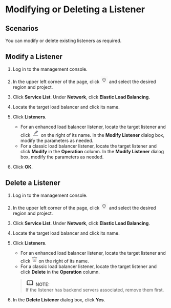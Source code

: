 # Modifying or Deleting a Listener<a name="EN-US_TOPIC_0166390467"></a>

## Scenarios<a name="section6803813885"></a>

You can modify or delete existing listeners as required.

## Modify a Listener<a name="section564617427424"></a>

1.  Log in to the management console.
2.  In the upper left corner of the page, click  ![](figures/icon-region.png)  and select the desired region and project.
3.  Click  **Service List**. Under  **Network**, click  **Elastic Load Balancing**.
4.  Locate the target load balancer and click its name.
5.  Click  **Listeners**.
    -   For an enhanced load balancer listener, locate the target listener and click  ![](figures/icon-edit.png)  on the right of its name. In the  **Modify Listener**  dialog box, modify the parameters as needed.
    -   For a classic load balancer listener, locate the target listener and click  **Modify**  in the  **Operation**  column. In the  **Modify Listener**  dialog box, modify the parameters as needed.

6.  Click  **OK**.

## Delete a Listener<a name="section630190201235"></a>

1.  Log in to the management console.
2.  In the upper left corner of the page, click  ![](figures/icon-region.png)  and select the desired region and project.
3.  Click  **Service List**. Under  **Network**, click  **Elastic Load Balancing**.
4.  Locate the target load balancer and click its name.
5.  Click  **Listeners**.

    -   For an enhanced load balancer listener, locate the target listener and click  ![](figures/delete.png)  on the right of its name.
    -   For a classic load balancer listener, locate the target listener and click  **Delete**  in the  **Operation**  column.

    >![](public_sys-resources/icon-note.gif) **NOTE:**   
    >If the listener has backend servers associated, remove them first.  

6.  In the  **Delete Listener**  dialog box, click  **Yes**.

